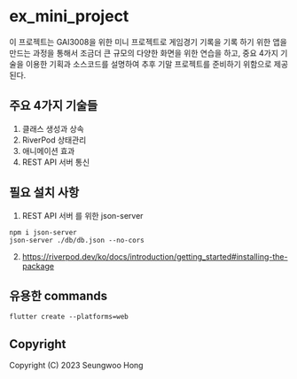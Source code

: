 # ex_mini_project

이 프로젝트는 GAI3008을 위한 미니 프로젝트로 게임경기 기록을 기록 하기 위한 앱을 만드는 과정을 통해서 조금더 큰 규모의 다양한 화면을 위한 연습을 하고, 
중요 4가지 기술을 이용한 기획과 소스코드를 설명하여 추후 기말 프로젝트를 준비하기 위함으로 제공된다. 

## 주요 4가지 기술들
 1. 클래스 생성과 상속
 2. RiverPod 상태관리 
 3. 애니메이션 효과
 4. REST API 서버 통신

## 필요 설치 사항

 1. REST API 서버 를 위한 json-server
 ```
 npm i json-server
 json-server ./db/db.json --no-cors
 ```
 2. https://riverpod.dev/ko/docs/introduction/getting_started#installing-the-package

## 유용한 commands
```
flutter create --platforms=web
```

## Copyright
Copyright (C) 2023 Seungwoo Hong
